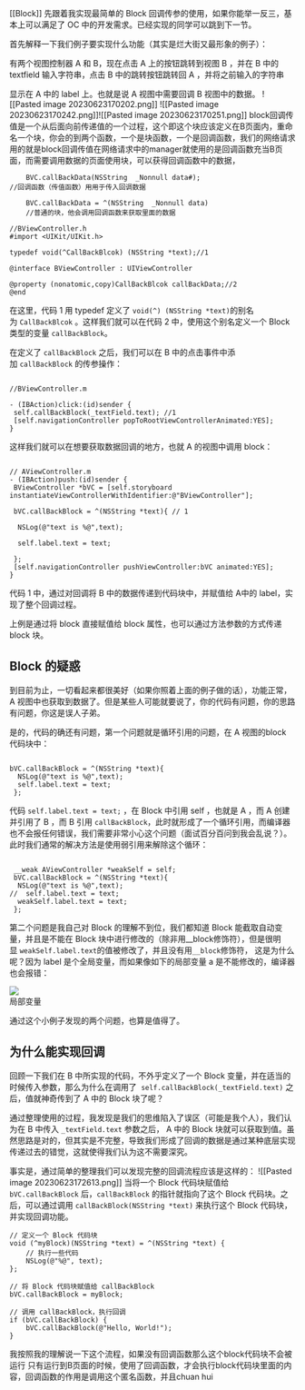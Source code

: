 [[Block]]
先跟着我实现最简单的 Block 回调传参的使用，如果你能举一反三，基本上可以满足了 OC 中的开发需求。已经实现的同学可以跳到下一节。

首先解释一下我们例子要实现什么功能（其实是烂大街又最形象的例子）：

有两个视图控制器 A 和 B，现在点击 A 上的按钮跳转到视图 B ，并在 B 中的textfield 输入字符串，点击 B 中的跳转按钮跳转回 A ，并将之前输入的字符串

显示在 A 中的 label 上。也就是说 A 视图中需要回调 B 视图中的数据。
![[Pasted image 20230623170202.png]]
![[Pasted image 20230623170242.png]]![[Pasted image 20230623170251.png]]
block回调传值是一个从后面向前传递值的一个过程，这个即这个块应该定义在B页面内，重命名一个块，你会的到两个函数，一个是块函数，一个是回调函数，我们的网络请求用的就是block回调传值在网络请求中的manager就使用的是回调函数充当B页面，而需要调用数据的页面使用块，可以获得回调函数中的数据，
```objc
    BVC.callBackData(NSString  _Nonnull data#);
//回调函数（传值函数）用用于传入回调数据

    BVC.callBackData = ^(NSString  _Nonnull data)
    //普通的块，他会调用回调函数来获取里面的数据

//BViewController.h
#import <UIKit/UIKit.h>

typedef void(^CallBackBlcok) (NSString *text);//1

@interface BViewController : UIViewController

@property (nonatomic,copy)CallBackBlcok callBackData;//2
@end
```
在这里，代码 1 用 typedef 定义了 `void(^) (NSString *text)`的别名为 `CallBackBlcok` 。这样我们就可以在代码 2 中，使用这个别名定义一个 Block 类型的变量 `callBackBlock`。

在定义了 `callBackBlock` 之后，我们可以在 B 中的点击事件中添加 `callBackBlock` 的传参操作：
```objc

//BViewController.m

- (IBAction)click:(id)sender {
 self.callBackBlock(_textField.text); //1
 [self.navigationController popToRootViewControllerAnimated:YES];
}
```
这样我们就可以在想要获取数据回调的地方，也就 A 的视图中调用 block：
```objc

// AViewController.m
- (IBAction)push:(id)sender {
 BViewController *bVC = [self.storyboard instantiateViewControllerWithIdentifier:@"BViewController"];

 bVC.callBackBlock = ^(NSString *text){ // 1

  NSLog(@"text is %@",text);

  self.label.text = text;

 };
 [self.navigationController pushViewController:bVC animated:YES];
}
```
代码 1 中，通过对回调将 B 中的数据传递到代码块中，并赋值给 A中的 label，实现了整个回调过程。

上例是通过将 block 直接赋值给 block 属性，也可以通过方法参数的方式传递 block 块。
## Block 的疑惑

到目前为止，一切看起来都很美好（如果你照着上面的例子做的话），功能正常， A 视图中也获取到数据了。但是某些人可能就要说了，你的代码有问题，你的思路有问题，你这是误人子弟。

是的，代码的确还有问题，第一个问题就是循环引用的问题，在 A 视图的block 代码块中：
```objc

bVC.callBackBlock = ^(NSString *text){
  NSLog(@"text is %@",text);  
  self.label.text = text;  
 };
```
代码 `self.label.text = text;` ，在 Block 中引用 self ，也就是 A ，而 A 创建并引用了 B ，而 B 引用 `callBackBlock`，此时就形成了一个循环引用，而编译器也不会报任何错误，我们需要非常小心这个问题（面试百分百问到我会乱说？）。此时我们通常的解决方法是使用弱引用来解除这个循环：
```objc

 __weak AViewController *weakSelf = self;
 bVC.callBackBlock = ^(NSString *text){ 
  NSLog(@"text is %@",text); 
//  self.label.text = text; 
  weakSelf.label.text = text;
 };
```
第二个问题是我自己对 Block 的理解不到位，我们都知道 Block 能截取自动变量，并且是不能在 Block 块中进行修改的（除非用__block修饰符），但是很明显 `weakSelf.label.text`的值被修改了，并且没有用`__block`修饰符， 这是为什么呢？因为 label 是个全局变量，而如果像如下的局部变量 a 是不能修改的，编译器也会报错：

![](http://res.dedeyun.com/imgfile/2212/1C220U3D2310-54G8.jpg)  
局部变量  

通过这个小例子发现的两个问题，也算是值得了。
## 为什么能实现回调
回顾一下我们在 B 中所实现的代码，不外乎定义了一个 Block 变量，并在适当的时候传入参数，那么为什么在调用了  `self.callBackBlock(_textField.text)` 之后，值就神奇传到了 A 中的 Block 块了呢？

通过整理使用的过程，我发现是我们的思维陷入了误区（可能是我个人），我们认为在 B 中传入 `_textField.text` 参数之后， A 中的 Block 块就可以获取到值。虽然思路是对的，但其实是不完整，导致我们形成了回调的数据是通过某种底层实现传递过去的错觉，这就使得我们认为这不需要深究。

事实是，通过简单的整理我们可以发现完整的回调流程应该是这样的：
![[Pasted image 20230623172613.png]]
当将一个 Block 代码块赋值给 `bVC.callBackBlock` 后，`callBackBlock` 的指针就指向了这个 Block 代码块。之后，可以通过调用 `callBackBlock(NSString *text)` 来执行这个 Block 代码块，并实现回调功能。
```objc
// 定义一个 Block 代码块
void (^myBlock)(NSString *text) = ^(NSString *text) {
    // 执行一些代码
    NSLog(@"%@", text);
};

// 将 Block 代码块赋值给 callBackBlock
bVC.callBackBlock = myBlock;

// 调用 callBackBlock，执行回调
if (bVC.callBackBlock) {
    bVC.callBackBlock(@"Hello, World!");
}

```
我按照我的理解说一下这个流程，如果没有回调函数那么这个block代码块不会被运行
只有运行到B页面的时候，使用了回调函数，才会执行block代码块里面的内容，回调函数的作用是调用这个匿名函数，并且chuan hui
